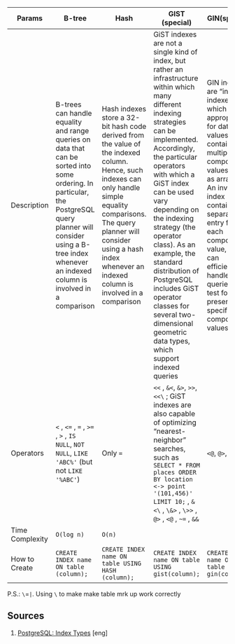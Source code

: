| Params          | B-tree                                                                                                                                                                                                                             | Hash                                                                                                                                                                                                                                                           | GIST (special)                                                                                                                                                                                                                                                                                                                                                                                                                                              | GIN(special)                                                                                                                                                                                                                                                                                       |
|-----------------|------------------------------------------------------------------------------------------------------------------------------------------------------------------------------------------------------------------------------------|----------------------------------------------------------------------------------------------------------------------------------------------------------------------------------------------------------------------------------------------------------------|-------------------------------------------------------------------------------------------------------------------------------------------------------------------------------------------------------------------------------------------------------------------------------------------------------------------------------------------------------------------------------------------------------------------------------------------------------------|----------------------------------------------------------------------------------------------------------------------------------------------------------------------------------------------------------------------------------------------------------------------------------------------------|
| Description     | B-trees can handle equality and range queries on data that can be sorted into some ordering. In particular, the PostgreSQL query planner will consider using a B-tree index whenever an indexed column is involved in a comparison | Hash indexes store a 32-bit hash code derived from the value of the indexed column. Hence, such indexes can only handle simple equality comparisons. The query planner will consider using a hash index whenever an indexed column is involved in a comparison | GiST indexes are not a single kind of index, but rather an infrastructure within which many different indexing strategies can be implemented. Accordingly, the particular operators with which a GiST index can be used vary depending on the indexing strategy (the operator class). As an example, the standard distribution of PostgreSQL includes GiST operator classes for several two-dimensional geometric data types, which support indexed queries | GIN indexes are “inverted indexes” which are appropriate for data values that contain multiple component values, such as arrays. An inverted index contains a separate entry for each component value, and can efficiently handle queries that test for the presence of specific component values. |
| Operators       | ```<```  , ```<=``` ,  ```=``` , ```>=```  , ```>```   , ```IS NULL```, ```NOT NULL```, ```LIKE 'ABC%'``` (but not ```LIKE '%ABC'```)                                                                                              | Only ```=```                                                                                                                                                                                                                                                   | ```<<``` ,  ```&<```,   ```&>```,   ```>>```,   ```<<\```  ;   GiST indexes are also capable of optimizing “nearest-neighbor” searches, such as  ```SELECT * FROM places ORDER BY location <-> point '(101,456)' LIMIT 10;``` ,  ```&<\``` ,  ```\&>``` ,  ```\>>``` ,  ```@>``` ,  ```<@``` ,  ```~=``` ,  ```&&```                                                                                                                                        | ```<@```,   ```@>```,   ```=```,   ```&&```                                                                                                                                                                                                                                                        |
| Time Complexity | ```O(log n)```                                                                                                                                                                                                                     | ```O(n)```                                                                                                                                                                                                                                                     |||||
| How to Create   | ```CREATE INDEX name ON table (column);```                                                                                                                                                                                         | ```CREATE INDEX name ON table USING HASH (column);```                                                                                                                                                                                                          | ```CREATE INDEX name ON table USING gist(column);```                                                                                                                                                                                                                                                                                                                                                                                                        | ```CREATE INDEX name ON table USING gin(column);```                                                                                                                                                                                                                                                |

P.S.: ```\```=```|```. Using ```\``` to make make table mrk up work correctly 


## Sources
1. [PostgreSQL: Index Types](https://www.postgresql.org/docs/current/indexes-types.html#INDEXES-TYPES-BTREE) [eng]